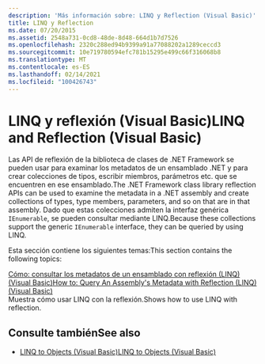 ```yaml
---
description: 'Más información sobre: LINQ y Reflection (Visual Basic)'
title: LINQ y Reflection
ms.date: 07/20/2015
ms.assetid: 2548a731-0cd8-48de-8d48-664d1b7d7526
ms.openlocfilehash: 2320c288ed94b9399a91a77088202a1289ceccd3
ms.sourcegitcommit: 10e719780594efc781b15295e499c66f316068b8
ms.translationtype: MT
ms.contentlocale: es-ES
ms.lasthandoff: 02/14/2021
ms.locfileid: "100426743"
---
```

# <a name="linq-and-reflection-visual-basic"></a><span data-ttu-id="22b18-103">LINQ y reflexión (Visual Basic)</span><span class="sxs-lookup"><span data-stu-id="22b18-103">LINQ and Reflection (Visual Basic)</span></span>

<span data-ttu-id="22b18-104">Las API de reflexión de la biblioteca de clases de .NET Framework se pueden usar para examinar los metadatos de un ensamblado .NET y para crear colecciones de tipos, escribir miembros, parámetros etc. que se encuentren en ese ensamblado.</span><span class="sxs-lookup"><span data-stu-id="22b18-104">The .NET Framework class library reflection APIs can be used to examine the metadata in a .NET assembly and create collections of types, type members, parameters, and so on that are in that assembly.</span></span> <span data-ttu-id="22b18-105">Dado que estas colecciones admiten la interfaz genérica `IEnumerable`, se pueden consultar mediante LINQ.</span><span class="sxs-lookup"><span data-stu-id="22b18-105">Because these collections support the generic `IEnumerable` interface, they can be queried by using LINQ.</span></span>  
  
 <span data-ttu-id="22b18-106">Esta sección contiene los siguientes temas:</span><span class="sxs-lookup"><span data-stu-id="22b18-106">This section contains the following topics:</span></span>  
  
 [<span data-ttu-id="22b18-107">Cómo: consultar los metadatos de un ensamblado con reflexión (LINQ) (Visual Basic)</span><span class="sxs-lookup"><span data-stu-id="22b18-107">How to: Query An Assembly's Metadata with Reflection (LINQ) (Visual Basic)</span></span>](how-to-query-an-assembly-s-metadata-with-reflection-linq.md)  
 <span data-ttu-id="22b18-108">Muestra cómo usar LINQ con la reflexión.</span><span class="sxs-lookup"><span data-stu-id="22b18-108">Shows how to use LINQ with reflection.</span></span>  
  
## <a name="see-also"></a><span data-ttu-id="22b18-109">Consulte también</span><span class="sxs-lookup"><span data-stu-id="22b18-109">See also</span></span>

- [<span data-ttu-id="22b18-110">LINQ to Objects (Visual Basic)</span><span class="sxs-lookup"><span data-stu-id="22b18-110">LINQ to Objects (Visual Basic)</span></span>](linq-to-objects.md)
